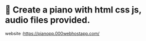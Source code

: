 # 🎹 Create a piano with html css js, audio files provided.
website :https://pianopp.000webhostapp.com/
